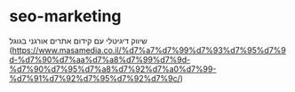 # seo-marketing
שיווק דיגיטלי עם קידום אתרים אורגני בגוגל (https://www.masamedia.co.il/%d7%a7%d7%99%d7%93%d7%95%d7%9d-%d7%90%d7%aa%d7%a8%d7%99%d7%9d-%d7%90%d7%95%d7%a8%d7%92%d7%a0%d7%99-%d7%91%d7%92%d7%95%d7%92%d7%9c/)
